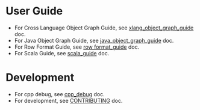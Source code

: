 # User Guide
- For Cross Language Object Graph Guide, see [xlang_object_graph_guide](https://github.com/alipay/fury/blob/main/docs/guide/xlang_object_graph_guide.md) doc.
- For Java Object Graph Guide, see [java_object_graph_guide](https://github.com/alipay/fury/blob/main/docs/guide/java_object_graph_guide.md) doc.
- For Row Format Guide, see [row format_guide](https://github.com/alipay/fury/blob/main/docs/guide/row_format_guide.md) doc.
- For Scala Guide, see [scala_guide](https://github.com/alipay/fury/blob/main/docs/guide/scala.md) doc.

# Development
- For cpp debug, see [cpp_debug](https://github.com/alipay/fury/blob/main/docs/cpp_debug.md) doc.
- For development, see [CONTRIBUTING](https://github.com/alipay/fury/blob/main/CONTRIBUTING.md) doc.
